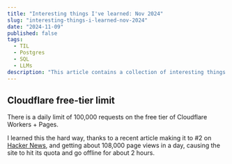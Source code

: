 ```yaml
---
title: "Interesting things I've learned: Nov 2024"
slug: "interesting-things-i-learned-nov-2024"
date: "2024-11-09"
published: false
tags:
  - TIL
  - Postgres
  - SQL
  - LLMs
description: "This article contains a collection of interesting things I've learned while working on my projects."
---
```


## Cloudflare free-tier limit

There is a daily limit of 100,000 requests on the free tier of Cloudflare Workers + Pages.

I learned this the hard way, thanks to a recent article making it to #2 on [Hacker News](https://news.ycombinator.com/item?id=42057431), and getting about 108,000 page views in a day, causing the site to hit its quota and go offline for about 2 hours.
